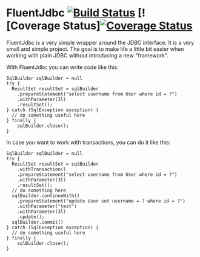 FluentJdbc  [![Build Status](https://travis-ci.org/patka/FluentJdbc.png)](https://travis-ci.org/patka/FluentJdbc) [![Coverage Status][![Coverage Status](https://coveralls.io/repos/patka/FluentJdbc/badge.png?branch=master)](https://coveralls.io/r/patka/FluentJdbc?branch=master)
==========

FluentJdbc is a very simple wrapper around the JDBC interface. It is a very small
and simple project. The goal is to make life a little bit easier
when working with plain JDBC without introducing a new "framework".

With FluentJdbc you can write code like this:
```
SqlBuilder sqlBuilder = null
try {
  ResultSet resultSet = sqlBuilder
    .prepareStatement("select username from User where id = ?")
    .withParameter(3l)
    .resultSet();
} catch (SqlException exception) {
  // do something useful here
} finally {
    sqlBuilder.close();
}
```

In case you want to work with transactions, you can do it like this:
```
SqlBuilder sqlBuilder = null
try {
  ResultSet resultSet = sqlBuilder
    .withTransaction()
    .prepareStatement("select username from User where id = ?")
    .withParameter(3l)
    .resultSet();
  // do something here
  sqlBuilder.continueWith()
    .prepareStatement("update User set username = ? where id = ?")
    .withParameter("test")
    .withParameter(3l)
    .update();
  sqlBuilder.commit()
} catch (SqlException exception) {
  // do something useful here
} finally {
    sqlBuilder.close();
}
```

